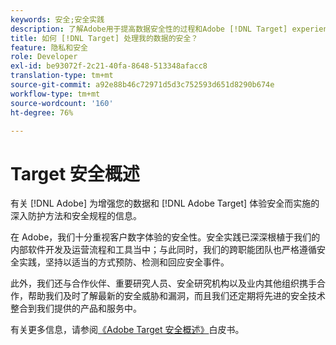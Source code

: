 ```yaml
---
keywords: 安全;安全实践
description: 了解Adobe用于提高数据安全性的过程和Adobe [!DNL Target] experience. Download the Adobe [!DNL Target] 安全概述白皮书。
title: 如何 [!DNL Target] 处理我的数据的安全？
feature: 隐私和安全
role: Developer
exl-id: be93072f-2c21-40fa-8648-513348afacc8
translation-type: tm+mt
source-git-commit: a92e88b46c72971d5d3c752593d651d8290b674e
workflow-type: tm+mt
source-wordcount: '160'
ht-degree: 76%

---
```


# Target 安全概述

有关 [!DNL Adobe] 为增强您的数据和 [!DNL Adobe Target] 体验安全而实施的深入防护方法和安全规程的信息。

在 Adobe，我们十分重视客户数字体验的安全性。安全实践已深深根植于我们的内部软件开发及运营流程和工具当中；与此同时，我们的跨职能团队也严格遵循安全实践，坚持以适当的方式预防、检测和回应安全事件。

此外，我们还与合作伙伴、重要研究人员、安全研究机构以及业内其他组织携手合作，帮助我们及时了解最新的安全威胁和漏洞，而且我们还定期将先进的安全技术整合到我们提供的产品和服务中。

有关更多信息，请参阅[《Adobe Target 安全概述》](https://www.adobe.com/content/dam/cc/en/security/pdfs/AdobeTargetSecurityOverview.pdf)白皮书。
